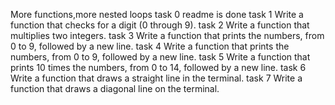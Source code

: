 More functions,more nested loops
task 0 readme is done
task 1 Write a function that checks for a digit (0 through 9).
task 2 Write a function that multiplies two integers.
task 3 Write a function that prints the numbers, from 0 to 9, followed by a new line.
task 4 Write a function that prints the numbers, from 0 to 9, followed by a new line.
task 5 Write a function that prints 10 times the numbers, from 0 to 14, followed by a new line.
task 6 Write a function that draws a straight line in the terminal.
task 7 Write a function that draws a diagonal line on the terminal.
